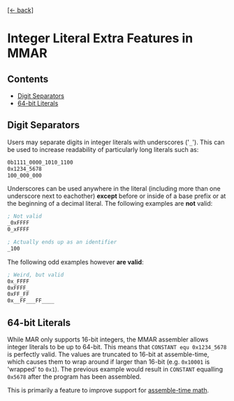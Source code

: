 [[← back]](./README.md)

# Integer Literal Extra Features in MMAR

## Contents
- [Digit Separators](#digit-separators)
- [64-bit Literals](#64-bit-literals)

## Digit Separators
Users may separate digits in integer literals with underscores ('`_`'). This can be used to increase readability of particularly long literals such as:

```asm
0b1111_0000_1010_1100
0x1234_5678
100_000_000
```

Underscores can be used anywhere in the literal (including more than one underscore next to eachother) **except** before or inside of a base prefix or at the beginning of a decimal literal. The following examples are **not** valid:

```asm
; Not valid
_0xFFFF
0_xFFFF

; Actually ends up as an identifier
_100
```

The following odd examples however **are valid**:

```asm
; Weird, but valid
0x_FFFF
0xFFFF_
0xFF_FF
0x__FF___FF____
```

## 64-bit Literals
While MAR only supports 16-bit integers, the MMAR assembler allows integer literals to be up to 64-bit. This means that `CONSTANT equ 0x1234_5678` is perfectly valid. The values are truncated to 16-bit at assemble-time, which causes them to wrap around if larger than 16-bit (e.g. `0x10001` is 'wrapped' to `0x1`). The previous example would result in `CONSTANT` equalling `0x5678` after the program has been assembled.

This is primarily a feature to improve support for [assemble-time math](./assemble-time-math.md).